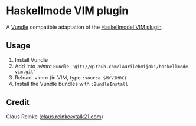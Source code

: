 # Haskellmode VIM plugin

A [Vundle](https://github.com/gmarik/vundle) compatible adaptation of the
[Haskellmodel VIM plugin](http://projects.haskell.org/haskellmode-vim).

## Usage

1. Install Vundle
2. Add into *.vimrc* `Bundle 'git://github.com/laurilehmijoki/haskellmode-vim.git'`
3. Reload .vimrc (in VIM, type `:source $MYVIMRC`)
4. Install the Vundle bundles with `:BundleInstall`

## Credit

Claus Reinke \(claus.reinke@talk21.com\)
